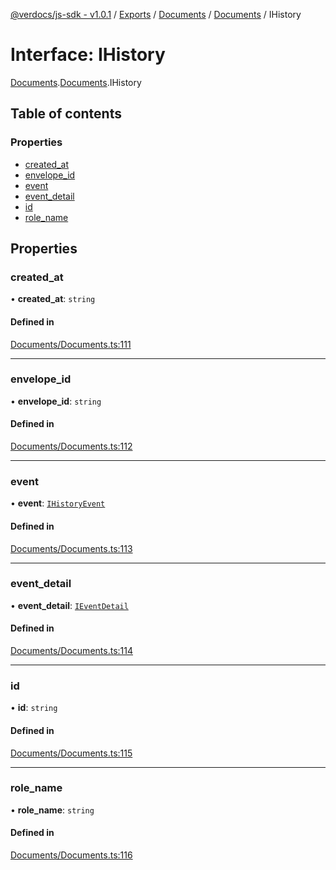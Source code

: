 [@verdocs/js-sdk - v1.0.1](../README.md) / [Exports](../modules.md) / [Documents](../modules/Documents.md) / [Documents](../modules/Documents.Documents-1.md) / IHistory

# Interface: IHistory

[Documents](../modules/Documents.md).[Documents](../modules/Documents.Documents-1.md).IHistory

## Table of contents

### Properties

- [created_at](Documents.Documents-1.IHistory.md#created_at)
- [envelope_id](Documents.Documents-1.IHistory.md#envelope_id)
- [event](Documents.Documents-1.IHistory.md#event)
- [event_detail](Documents.Documents-1.IHistory.md#event_detail)
- [id](Documents.Documents-1.IHistory.md#id)
- [role_name](Documents.Documents-1.IHistory.md#role_name)

## Properties

### created\_at

• **created\_at**: `string`

#### Defined in

[Documents/Documents.ts:111](https://github.com/Verdocs/js-sdk/blob/main/src/Documents/Documents.ts#L111)

___

### envelope\_id

• **envelope\_id**: `string`

#### Defined in

[Documents/Documents.ts:112](https://github.com/Verdocs/js-sdk/blob/main/src/Documents/Documents.ts#L112)

___

### event

• **event**: [`IHistoryEvent`](../modules/Documents.Documents-1.md#ihistoryevent)

#### Defined in

[Documents/Documents.ts:113](https://github.com/Verdocs/js-sdk/blob/main/src/Documents/Documents.ts#L113)

___

### event\_detail

• **event\_detail**: [`IEventDetail`](../modules/Documents.Documents-1.md#ieventdetail)

#### Defined in

[Documents/Documents.ts:114](https://github.com/Verdocs/js-sdk/blob/main/src/Documents/Documents.ts#L114)

___

### id

• **id**: `string`

#### Defined in

[Documents/Documents.ts:115](https://github.com/Verdocs/js-sdk/blob/main/src/Documents/Documents.ts#L115)

___

### role\_name

• **role\_name**: `string`

#### Defined in

[Documents/Documents.ts:116](https://github.com/Verdocs/js-sdk/blob/main/src/Documents/Documents.ts#L116)
